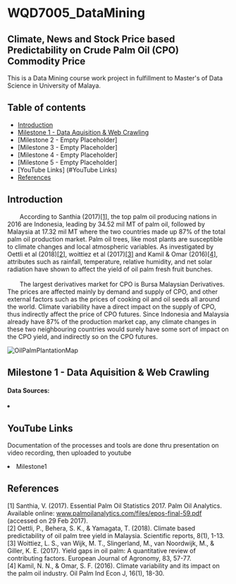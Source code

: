 # WQD7005_DataMining 
## Climate, News and Stock Price based Predictability on Crude Palm Oil (CPO) Commodity Price

This is a Data Mining course work project in fulfillment to Master's of Data Science in University of Malaya. 

## Table of contents
* [Introduction](#Introduction)
* [Milestone 1 - Data Aquisition & Web Crawling](#Milestone-1---Data-Aquisition-&-Web-Crawling)
* [Milestone 2 - Empty Placeholder]
* [Milestone 3 - Empty Placeholder]
* [Milestone 4 - Empty Placeholder]
* [Milestone 5 - Empty Placeholder]
* [YouTube Links] (#YouTube Links)
* [References](#References)


## Introduction

&emsp;&emsp;According to Santhia (2017)[[1]](#1), the top palm oil producing nations in 2016  are Indonesia, leading by 34.52 mil MT of palm oil, followed by Malaysia at 17.32 mil MT where the two countries made up 87% of the total palm oil production market. Palm oil trees, like most plants are susceptible to climate changes and local atmospheric variables. As investigated by Oettli et al (2018)[[2]](#2), woittiez et al (2017)[[3]](#3) and Kamil & Omar (2016)[[4]](#4), attributes such as rainfall, temperature, relative humidity, and net solar radiation have shown to affect the yield of oil palm fresh fruit bunches. 
<br><br>
&emsp;&emsp;The largest derivatives market for CPO is Bursa Malaysian Derivatives. The prices are affected mainly by demand and supply of CPO, and other external factors such as the prices of cooking oil and oil seeds all around the world. Climate variability have a direct impact on the supply of CPO, thus indirectly affect the price of CPO futures. Since Indonesia and Malaysia already have 87% of the production market cap, any climate changes in these two neighbouring countries would surely have some sort of impact on the CPO yield, and indirectly so on the CPO futures. 

![OilPalmPlantationMap](../../A_RawData/GlobalForestWatchDataset/Map/PalmOilPlantationMap.PNG)


## Milestone 1 - Data Aquisition & Web Crawling

#### Data Sources:
<li> 


    
## YouTube Links
Documentation of the processes and tools are done thru presentation on video recording, then uploaded to youtube
<li> Milestone1
    
    
## References 
<a id="1">[1]</a> 
Santhia, V. (2017). Essential Palm Oil Statistics 2017. Palm Oil Analytics. Available online: www.palmoilanalytics.com/files/epos-final-59.pdf (accessed on 29 Feb 2017). 
<br>
<a id="2">[2]</a> 
Oettli, P., Behera, S. K., & Yamagata, T. (2018). Climate based predictability of oil palm tree yield in Malaysia. Scientific reports, 8(1), 1-13.
<br>
<a id="3">[3]</a> 
Woittiez, L. S., van Wijk, M. T., Slingerland, M., van Noordwijk, M., & Giller, K. E. (2017). Yield gaps in oil palm: A quantitative review of contributing factors. European Journal of Agronomy, 83, 57-77.
<br>
<a id="4">[4]</a> 
Kamil, N. N., & Omar, S. F. (2016). Climate variability and its impact on the palm oil industry. Oil Palm Ind Econ J, 16(1), 18-30. 

 